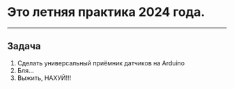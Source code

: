 # Это летняя практика 2024 года.
---
## Задача
1. Сделать универсальный приёмник датчиков на Arduino
2. Бля...
3. Выжить, НАХУЙ!!!

